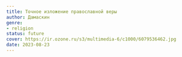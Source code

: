 ```yaml
---
title: Точное изложение православной веры
author: Дамаскин
genre:
- religion
status: future
cover: https://ir.ozone.ru/s3/multimedia-6/c1000/6079536462.jpg
date: 2023-08-23
---
```


